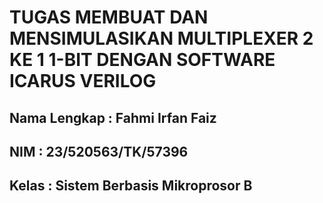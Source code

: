 # TUGAS MEMBUAT DAN MENSIMULASIKAN MULTIPLEXER 2 KE 1 1-BIT DENGAN SOFTWARE ICARUS VERILOG

## Nama Lengkap : Fahmi Irfan Faiz 
## NIM : 23/520563/TK/57396
## Kelas : Sistem Berbasis Mikroprosor B

